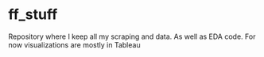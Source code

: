 # ff_stuff
Repository where I keep all my scraping and data. As well as EDA code. For now visualizations are mostly in Tableau
